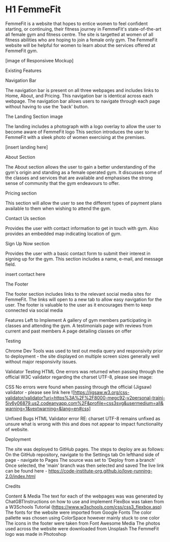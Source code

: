 # H1 FemmeFit

FemmeFit is a website that hopes to entice women to feel confident starting, or continuing, their fitness journey in FemmeFit's state-of-the-art all female gym and fitness centre. The site is targetted at women of all fitness abilities who are hoping to join a female only gym. The FemmeFit website will be helpful for women to learn about the services offered at FemmeFit gym.


[image of Responsivee Mockup]

Existing Features

Navigation Bar

The navigation bar is present on all three webpages and includes links to Home, About, and Pricing. This navigation bar is identical across each webpage. The navigation bar allows users to navigate through each page without having to use the 'back' button.

The Landing Section image

The landing includes a photograph with a logo overlay to allow the user to become aware of FemmeFit logo
This section introduces the user to FemmeFit with a sleek photo of women exercising at the premises. 

[insert landing here]

About Section

The About section allows the user to gain a better understanding of the gym's origin and standing as a female operated gym. It discusses some of the classes and services that are available and emphasises the strong sense of community that the gym endeavours to offer. 

Pricing section

This section will allow the user to see the different types of payment plans available to them when wishing to attend the gym. 

Contact Us section

Provides the user with contact information to get in touch with gym. Also provides an embedded map indicating location of gym. 

Sign Up Now section

Provides the user with a basic contact form to submit their interest in signing up for the gym. This section includes a name, e-mail, and message field. 

insert contact here 

The Footer

The footer section includes links to the relevant social media sites for FemmeFit. The links will open to a new tab to allow easy navigation for the user.
The footer is valuable to the user as it encourages them to keep connected via social media

Features Left to Implement
A gallery of gym members participating in classes and attending the gym. 
A testimonials page with reviews from current and past members
A page detailing classes on offer 

Testing

Chrome Dev Tools was used to test out media query and responsivity prior to deployment - the site displayed on multiple screen sizes generally well without major responsivity issues. 

Validator Testing
HTML
One errors was returned when passing through the official W3C validator regarding the charset UTF-8, please see image: 

CSS
No errors were found when passing through the official (Jigsaw) validator - please see link here ![https://jigsaw.w3.org/css-validator/validator?uri=https%3A%2F%2F8000-megc92-v2personal-traini-5iv6y06879.us2.codeanyapp.com%2F&profile=css3svg&usermedium=all&warning=1&vextwarning=&lang=en#css]

Unfixed Bugs
HTML Validator error RE: charset UTF-8 remains unfixed as unsure what is wrong with this and does not appear to impact functionality of website. 

Deployment

The site was deployed to GitHub pages. The steps to deploy are as follows:
On the GitHub repository, navigate to the Settings tab
On lefthand side of page - navigate to Pages
The source was set to 'Deploy from a branch' 
Once selected, the 'main' branch was then selected and saved 
The live link can be found here - https://code-institute-org.github.io/love-running-2.0/index.html

Credits

Content & Media
The text for each of the webpages was was generated by ChatGBTInstructions on how to use and implement FlexBox was taken  from a W3Schools Tutorial (https://www.w3schools.com/css/css3_flexbox.asp)
The fonts for the website were imported from Google Fonts
The color pallette was chosen using ColorSpace however mainly stuck to one color 
The icons in the footer were taken from Font Awesome Media
The photos used across the website were downloaded from Unsplash
The FemmeFit logo was made in Photoshop 
